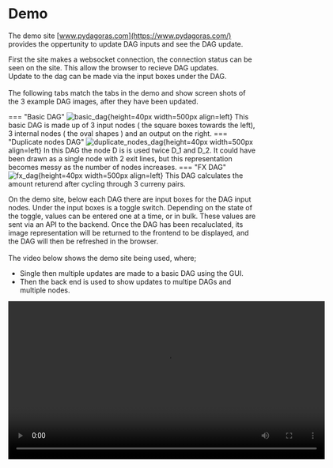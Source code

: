 # Demo

The demo site [www.pydagoras.com](https://www.pydagoras.com/) provides the oppertunity to update DAG inputs and see the DAG update.

First the site makes a websocket connection, the connection status can be seen on the site. This allow the browser to recieve DAG updates. 
<br>
Update to the dag can be made via the input boxes under the DAG.
<br>
<br>
The following tabs match the tabs in the demo and show screen shots of the 3 example DAG images, after they have been updated.

=== "Basic DAG"
    ![basic_dag](images/basic_dag.png){height=40px width=500px align=left}
    This basic DAG is made up of 3 input nodes ( the square boxes towards the left), 3 internal nodes ( the oval shapes ) and an output on the right.
=== "Duplicate nodes DAG"
    ![duplicate_nodes_dag](images/dup_nodes_dag.png "duplicate_nodes"){height=40px width=500px align=left}
    In this DAG the node D is is used twice D_1 and D_2. It could have been drawn as a single node with 2 exit lines, but this representation becomes messy as the number of nodes increases.
=== "FX DAG"
    ![fx_dag](images/fx_dag.png "fx_dag"){height=40px width=500px align=left}
    This DAG calculates the amount returend after cycling through 3 curreny pairs.

On the demo site, below each DAG there are input boxes for the DAG input nodes.
Under the input boxes is a toggle switch.
Depending on the state of the toggle, values can be entered one at a time, or in bulk.
These values are sent via an API to the backend.
Once the DAG has been recaluclated, its image representation will be returned to the frontend to be displayed, and the DAG will then be refreshed in the browser.
<br>
<br>
The video below shows the demo site being used, where;

* Single then multiple updates are made to a basic DAG using the GUI.
* Then the back end is used to show updates to multipe DAGs and multiple nodes.

<video width="640"  controls>
    <source src="../videos/pydagoras.mp4" type="video/mp4">
</video>

